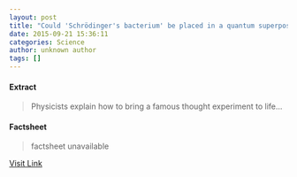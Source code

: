 ```yaml
---
layout: post
title: "Could 'Schrödinger's bacterium' be placed in a quantum superposition?"
date: 2015-09-21 15:36:11
categories: Science
author: unknown author
tags: []
---
```



#### Extract
>Physicists explain how to bring a famous thought experiment to life...

#### Factsheet
>factsheet unavailable

[Visit Link](http://physicsworld.com/cws/article/news/2015/sep/21/could-schrodingers-bacterium-be-placed-in-a-quantum-superposition)


